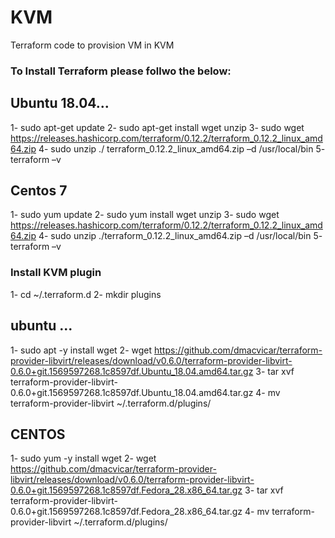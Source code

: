 # KVM
Terraform code to provision VM in KVM


### To Install Terraform please follwo the below: #### 

## Ubuntu 18.04...

1- sudo apt-get update
2- sudo apt-get install wget unzip
3- sudo wget https://releases.hashicorp.com/terraform/0.12.2/terraform_0.12.2_linux_amd64.zip
4- sudo unzip ./ terraform_0.12.2_linux_amd64.zip –d /usr/local/bin
5- terraform –v

## Centos 7

1- sudo yum update
2- sudo yum install wget unzip
3- sudo wget https://releases.hashicorp.com/terraform/0.12.2/terraform_0.12.2_linux_amd64.zip
4- sudo unzip ./terraform_0.12.2_linux_amd64.zip –d /usr/local/bin
5- terraform –v

### Install KVM plugin #####

1- cd ~/.terraform.d
2- mkdir plugins

## ubuntu ...

1- sudo apt -y install wget
2- wget https://github.com/dmacvicar/terraform-provider-libvirt/releases/download/v0.6.0/terraform-provider-libvirt-0.6.0+git.1569597268.1c8597df.Ubuntu_18.04.amd64.tar.gz
3- tar xvf terraform-provider-libvirt-0.6.0+git.1569597268.1c8597df.Ubuntu_18.04.amd64.tar.gz
4- mv terraform-provider-libvirt ~/.terraform.d/plugins/

## CENTOS

1- sudo yum -y install wget
2- wget https://github.com/dmacvicar/terraform-provider-libvirt/releases/download/v0.6.0/terraform-provider-libvirt-0.6.0+git.1569597268.1c8597df.Fedora_28.x86_64.tar.gz
3- tar xvf terraform-provider-libvirt-0.6.0+git.1569597268.1c8597df.Fedora_28.x86_64.tar.gz
4- mv terraform-provider-libvirt ~/.terraform.d/plugins/
  
